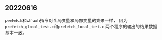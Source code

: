 ## 20220616

prefetch和clflush指令对全局变量和局部变量的效果一样，
因为`prefetch_global_test.c`和`prefetch_local_test.c`
两个程序的输出的结果数据基本一致。